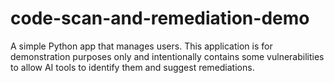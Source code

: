 # code-scan-and-remediation-demo
A simple Python app that manages users. This application is for demonstration purposes only and intentionally contains some vulnerabilities to allow AI tools to identify them and suggest remediations.